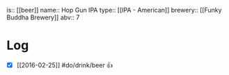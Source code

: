 is:: [[beer]]
name:: Hop Gun IPA
type:: [[IPA - American]]
brewery:: [[Funky Buddha Brewery]]
abv:: 7

# Log
- [x] [[2016-02-25]] #do/drink/beer 👍
